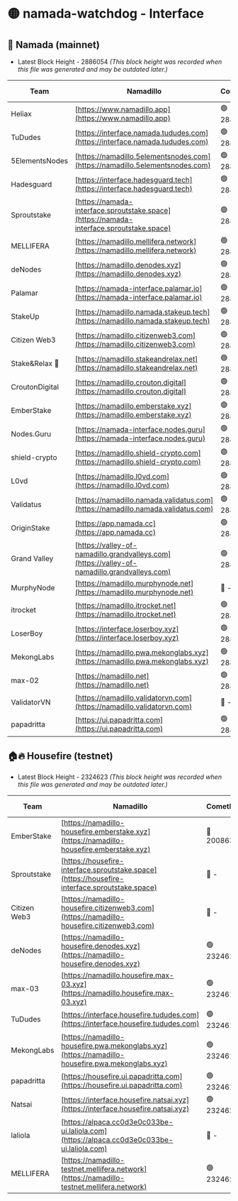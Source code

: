 # 🟡 namada-watchdog - Interface

## 🚀 Namada (mainnet)
- Latest Block Height - 2886054 *(This block height was recorded when this file was generated and may be outdated later.)*

| Team | Namadillo | CometBFT | Indexer | MASP Indexer |
|-|-|-|-|-|
| Heliax | [https://www.namadillo.app](https://www.namadillo.app) | 🟢 2886037 | 🟢 2886037 | 🟢 2886037 |
| TuDudes | [https://interface.namada.tududes.com](https://interface.namada.tududes.com) | 🟢 2886037 | 🟢 2886037 | 🟢 2886037 |
| 5ElementsNodes | [https://namadillo.5elementsnodes.com](https://namadillo.5elementsnodes.com) | 🟢 2886037 | 🟢 2886037 | 🟢 2886037 |
| Hadesguard | [https://interface.hadesguard.tech](https://interface.hadesguard.tech) | 🟢 2886038 | 🟢 2886038 | 🟢 2886038 |
| Sproutstake | [https://namada-interface.sproutstake.space](https://namada-interface.sproutstake.space) | 🟢 2886038 | 🔴 2797937 | 🟢 2886038 |
| MELLIFERA | [https://namadillo.mellifera.network](https://namadillo.mellifera.network) | 🟢 2886039 | 🟢 2886039 | 🟢 2886039 |
| deNodes | [https://namadillo.denodes.xyz](https://namadillo.denodes.xyz) | 🟢 2886039 | 🟢 2886039 | 🟢 2886039 |
| Palamar | [https://namada-interface.palamar.io](https://namada-interface.palamar.io) | 🟢 2886040 | 🟢 2886040 | 🟢 2886040 |
| StakeUp | [https://namadillo.namada.stakeup.tech](https://namadillo.namada.stakeup.tech) | 🟢 2886040 | 🟢 2886040 | 🟢 2886040 |
| Citizen Web3 | [https://namadillo.citizenweb3.com](https://namadillo.citizenweb3.com) | 🟢 2886041 | 🟢 2886041 | 🟢 2886041 |
| Stake&Relax 🦥 | [https://namadillo.stakeandrelax.net](https://namadillo.stakeandrelax.net) | 🟢 2886041 | 🟢 2886041 | 🟢 2886041 |
| CroutonDigital | [https://namadillo.crouton.digital](https://namadillo.crouton.digital) | 🟢 2886042 | 🟢 2886042 | 🟢 2886042 |
| EmberStake | [https://namadillo.emberstake.xyz](https://namadillo.emberstake.xyz) | 🟢 2886042 | 🟢 2886042 | 🟢 2886042 |
| Nodes.Guru | [https://namada-interface.nodes.guru](https://namada-interface.nodes.guru) | 🟢 2886043 | 🟢 2886043 | 🟢 2886043 |
| shield-crypto | [https://namadillo.shield-crypto.com](https://namadillo.shield-crypto.com) | 🟢 2886043 | 🟢 2886043 | 🟢 2886043 |
| L0vd | [https://namadillo.l0vd.com](https://namadillo.l0vd.com) | 🟢 2886044 | 🟢 2886044 | 🟢 2886044 |
| Validatus | [https://namadillo.namada.validatus.com](https://namadillo.namada.validatus.com) | 🟢 2886045 | 🟢 2886045 | 🟢 2886045 |
| OriginStake | [https://app.namada.cc](https://app.namada.cc) | 🟢 2886046 | 🟢 2886046 | 🟢 2886045 |
| Grand Valley | [https://valley-of-namadillo.grandvalleys.com](https://valley-of-namadillo.grandvalleys.com) | 🟢 2886046 | 🟢 2886047 | 🟢 2886047 |
| MurphyNode | [https://namadillo.murphynode.net](https://namadillo.murphynode.net) | 🔴 - | 🔴 - | 🔴 - |
| itrocket | [https://namadillo.itrocket.net](https://namadillo.itrocket.net) | 🟢 2886050 | 🟢 2886050 | 🟢 2886050 |
| LoserBoy | [https://interface.loserboy.xyz](https://interface.loserboy.xyz) | 🟢 2886050 | 🟢 2886050 | 🟢 2886050 |
| MekongLabs | [https://namadillo.pwa.mekonglabs.xyz](https://namadillo.pwa.mekonglabs.xyz) | 🟢 2886051 | 🟢 2886051 | 🟢 2886050 |
| max-02 | [https://namadillo.net](https://namadillo.net) | 🟢 2886051 | 🟢 2886051 | 🟢 2886051 |
| ValidatorVN | [https://namadillo.validatorvn.com](https://namadillo.validatorvn.com) | 🔴 - | 🔴 - | 🔴 - |
| papadritta | [https://ui.papadritta.com](https://ui.papadritta.com) | 🟢 2886054 | 🟢 2886054 | 🔴 2806794 |

## 🏠🔥 Housefire (testnet)
- Latest Block Height - 2324623 *(This block height was recorded when this file was generated and may be outdated later.)*

| Team | Namadillo | CometBFT | Indexer | MASP Indexer |
|-|-|-|-|-|
| EmberStake | [https://namadillo-housefire.emberstake.xyz](https://namadillo-housefire.emberstake.xyz) | 🔴 2008636 | 🔴 - | 🔴 - |
| Sproutstake | [https://housefire-interface.sproutstake.space](https://housefire-interface.sproutstake.space) | 🔴 - | 🔴 - | 🔴 - |
| Citizen Web3 | [https://namadillo-housefire.citizenweb3.com](https://namadillo-housefire.citizenweb3.com) | 🔴 - | 🟢 2324617 | 🟢 2324617 |
| deNodes | [https://namadillo-housefire.denodes.xyz](https://namadillo-housefire.denodes.xyz) | 🟢 2324618 | 🟢 2324618 | 🟢 2324618 |
| max-03 | [https://namadillo.housefire.max-03.xyz](https://namadillo.housefire.max-03.xyz) | 🟢 2324618 | 🔴 2167206 | 🟢 2324618 |
| TuDudes | [https://interface.housefire.tududes.com](https://interface.housefire.tududes.com) | 🟢 2324618 | 🟢 2324618 | 🟢 2324618 |
| MekongLabs | [https://namadillo-housefire.pwa.mekonglabs.xyz](https://namadillo-housefire.pwa.mekonglabs.xyz) | 🟢 2324619 | 🟢 2324618 | 🟢 2324618 |
| papadritta | [https://housefire.ui.papadritta.com](https://housefire.ui.papadritta.com) | 🟢 2324619 | 🟢 2324619 | 🔴 - |
| Natsai | [https://interface.housefire.natsai.xyz](https://interface.housefire.natsai.xyz) | 🟢 2324621 | 🟢 2324621 | 🟢 2324621 |
| laliola | [https://alpaca.cc0d3e0c033be-ui.laliola.com](https://alpaca.cc0d3e0c033be-ui.laliola.com) | 🔴 - | 🔴 - | 🔴 - |
| MELLIFERA | [https://namadillo-testnet.mellifera.network](https://namadillo-testnet.mellifera.network) | 🟢 2324623 | 🟢 2324623 | 🟢 2324623 |

